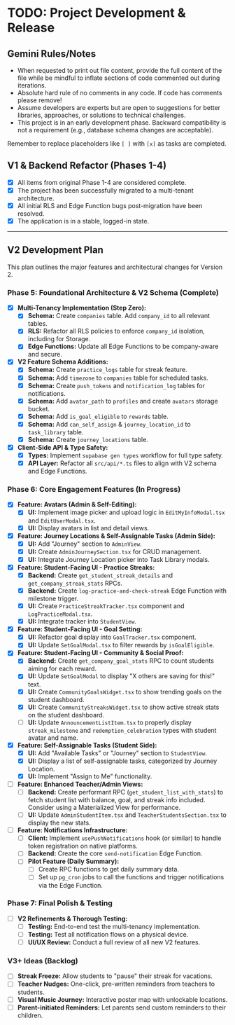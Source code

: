 # TODO: Project Development & Release

## Gemini Rules/Notes

- When requested to print out file content, provide the full content of the file while be mindful to inflate sections of code commented out during iterations.
- Absolute hard rule of no comments in any code. If code has comments please remove!
- Assume developers are experts but are open to suggestions for better libraries, approaches, or solutions to technical challenges.
- This project is in an early development phase. Backward compatibility is not a requirement (e.g., database schema changes are acceptable).

Remember to replace placeholders like `[ ]` with `[x]` as tasks are completed.

## V1 & Backend Refactor (Phases 1-4)

- [x] All items from original Phase 1-4 are considered complete.
- [x] The project has been successfully migrated to a multi-tenant architecture.
- [x] All initial RLS and Edge Function bugs post-migration have been resolved.
- [x] The application is in a stable, logged-in state.

---

## V2 Development Plan

This plan outlines the major features and architectural changes for Version 2.

### Phase 5: Foundational Architecture & V2 Schema (Complete)

- [x] **Multi-Tenancy Implementation (Step Zero):**
  - [x] **Schema:** Create `companies` table. Add `company_id` to all relevant tables.
  - [x] **RLS:** Refactor all RLS policies to enforce `company_id` isolation, including for Storage.
  - [x] **Edge Functions:** Update all Edge Functions to be company-aware and secure.
- [x] **V2 Feature Schema Additions:**
  - [x] **Schema:** Create `practice_logs` table for streak feature.
  - [x] **Schema:** Add `timezone` to `companies` table for scheduled tasks.
  - [x] **Schema:** Create `push_tokens` and `notification_log` tables for notifications.
  - [x] **Schema:** Add `avatar_path` to `profiles` and create `avatars` storage bucket.
  - [x] **Schema:** Add `is_goal_eligible` to `rewards` table.
  - [x] **Schema:** Add `can_self_assign` & `journey_location_id` to `task_library` table.
  - [x] **Schema:** Create `journey_locations` table.
- [x] **Client-Side API & Type Safety:**
  - [x] **Types:** Implement `supabase gen types` workflow for full type safety.
  - [x] **API Layer:** Refactor all `src/api/*.ts` files to align with V2 schema and Edge Functions.

### Phase 6: Core Engagement Features (In Progress)

- [x] **Feature: Avatars (Admin & Self-Editing):**
  - [x] **UI:** Implement image picker and upload logic in `EditMyInfoModal.tsx` and `EditUserModal.tsx`.
  - [x] **UI:** Display avatars in list and detail views.
- [x] **Feature: Journey Locations & Self-Assignable Tasks (Admin Side):**
  - [x] **UI:** Add "Journey" section to `AdminView`.
  - [x] **UI:** Create `AdminJourneySection.tsx` for CRUD management.
  - [x] **UI:** Integrate Journey Location picker into Task Library modals.
- [x] **Feature: Student-Facing UI - Practice Streaks:**
  - [x] **Backend:** Create `get_student_streak_details` and `get_company_streak_stats` RPCs.
  - [x] **Backend:** Create `log-practice-and-check-streak` Edge Function with milestone trigger.
  - [x] **UI:** Create `PracticeStreakTracker.tsx` component and `LogPracticeModal.tsx`.
  - [x] **UI:** Integrate tracker into `StudentView`.
- [x] **Feature: Student-Facing UI - Goal Setting:**
  - [x] **UI:** Refactor goal display into `GoalTracker.tsx` component.
  - [x] **UI:** Update `SetGoalModal.tsx` to filter rewards by `isGoalEligible`.
- [x] **Feature: Student-Facing UI - Community & Social Proof:**
  - [x] **Backend:** Create `get_company_goal_stats` RPC to count students aiming for each reward.
  - [x] **UI:** Update `SetGoalModal` to display "X others are saving for this!" text.
  - [x] **UI:** Create `CommunityGoalsWidget.tsx` to show trending goals on the student dashboard.
  - [x] **UI:** Create `CommunityStreaksWidget.tsx` to show active streak stats on the student dashboard.
  - [ ] **UI:** Update `AnnouncementListItem.tsx` to properly display `streak_milestone` and `redemption_celebration` types with student avatar and name.
- [x] **Feature: Self-Assignable Tasks (Student Side):**
  - [x] **UI:** Add "Available Tasks" or "Journey" section to `StudentView`.
  - [x] **UI:** Display a list of self-assignable tasks, categorized by Journey Location.
  - [x] **UI:** Implement "Assign to Me" functionality.
- [ ] **Feature: Enhanced Teacher/Admin Views:**
  - [ ] **Backend:** Create performant RPC (`get_student_list_with_stats`) to fetch student list with balance, goal, and streak info included. Consider using a Materialized View for performance.
  - [ ] **UI:** Update `AdminStudentItem.tsx` and `TeacherStudentsSection.tsx` to display the new stats.
- [ ] **Feature: Notifications Infrastructure:**
  - [ ] **Client:** Implement `usePushNotifications` hook (or similar) to handle token registration on native platforms.
  - [ ] **Backend:** Create the core `send-notification` Edge Function.
  - [ ] **Pilot Feature (Daily Summary):**
    - [ ] Create RPC functions to get daily summary data.
    - [ ] Set up `pg_cron` jobs to call the functions and trigger notifications via the Edge Function.

### Phase 7: Final Polish & Testing

- [ ] **V2 Refinements & Thorough Testing:**
  - [ ] **Testing:** End-to-end test the multi-tenancy implementation.
  - [ ] **Testing:** Test all notification flows on a physical device.
  - [ ] **UI/UX Review:** Conduct a full review of all new V2 features.

### V3+ Ideas (Backlog)

- [ ] **Streak Freeze:** Allow students to "pause" their streak for vacations.
- [ ] **Teacher Nudges:** One-click, pre-written reminders from teachers to students.
- [ ] **Visual Music Journey:** Interactive poster map with unlockable locations.
- [ ] **Parent-initiated Reminders:** Let parents send custom reminders to their children.
